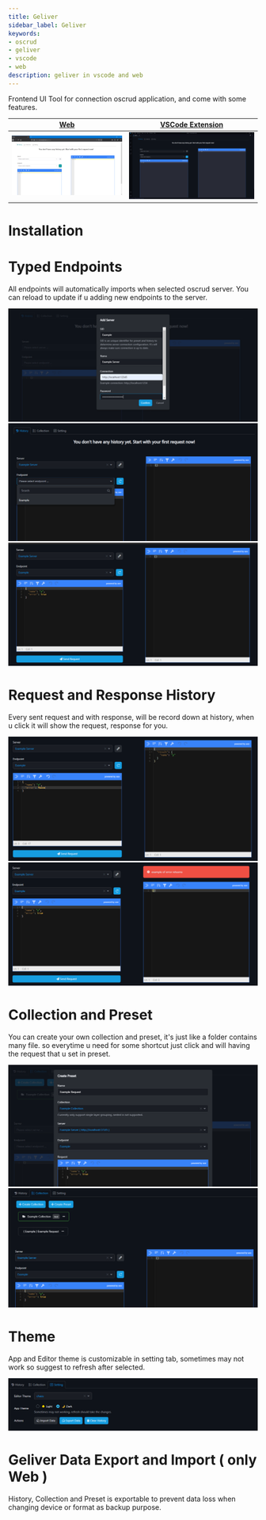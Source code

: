 ```yaml
---
title: Geliver
sidebar_label: Geliver
keywords:
- oscrud
- geliver
- vscode
- web
description: geliver in vscode and web
---
```


Frontend UI Tool for connection oscrud application, and come with some features.

| [Web](https://oscrud.github.io/geliver)   | [VSCode Extension](https://marketplace.visualstudio.com/items?itemName=Oskang09.geliver) |
| ----------------------------------------- | ---------------------------------------------------------------------------------------- |
| ![Geliver](/static/image/geliver-web.png) | ![Geliver](/static/image/geliver-vscode.png)                                             |

# Installation


# Typed Endpoints

All endpoints will automatically imports when selected oscrud server. You can reload to update if u adding new endpoints to the server.

![create-server](/static/image/create-server.png)
![typed-endpoint](/static/image/typed-endpoint.png)
![generated-request](/static/image/generated-request.png)

# Request and Response History

Every sent request and with response, will be record down at history, when u click it will show the request, response for you.

![example-success](/static/image/example-success.png)
![example-error](/static/image/example-error.png)

# Collection and Preset

You can create your own collection and preset, it's just like a folder contains many file. so everytime u need for some shortcut just click and will having the request that u set in preset.

![create-preset](/static/image/create-preset.png)
![select-preset](/static/image/select-preset.png)


# Theme

App and Editor theme is customizable in setting tab, sometimes may not work so suggest to refresh after selected.

![setting](/static/image/setting.png)

# Geliver Data Export and Import ( only Web )

History, Collection and Preset is exportable to prevent data loss when changing device or format as backup purpose.